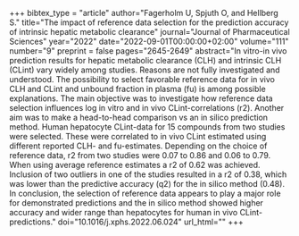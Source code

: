 +++
bibtex_type = "article"
author="Fagerholm U, Spjuth O, and Hellberg S."
title="The impact of reference data selection for the prediction accuracy of intrinsic hepatic metabolic clearance"
journal="Journal of Pharmaceutical Sciences"
year="2022"
date="2022-09-01T00:00:00+02:00"
volume="111"
number="9"
preprint = false
pages="2645-2649"
abstract="In vitro-in vivo prediction results for hepatic metabolic clearance (CLH) and intrinsic CLH (CLint) vary widely among studies. Reasons are not fully investigated and understood. The possibility to select favorable reference data for in vivo CLH and CLint and unbound fraction in plasma (fu) is among possible explanations. The main objective was to investigate how reference data selection influences log in vitro and in vivo CLint-correlations (r2). Another aim was to make a head-to-head comparison vs an in silico prediction method. Human hepatocyte CLint-data for 15 compounds from two studies were selected. These were correlated to in vivo CLint estimated using different reported CLH- and fu-estimates. Depending on the choice of reference data, r2 from two studies were 0.07 to 0.86 and 0.06 to 0.79. When using average reference estimates a r2 of 0.62 was achieved. Inclusion of two outliers in one of the studies resulted in a r2 of 0.38, which was lower than the predictive accuracy (q2) for the in silico method (0.48). In conclusion, the selection of reference data appears to play a major role for demonstrated predictions and the in silico method showed higher accuracy and wider range than hepatocytes for human in vivo CLint-predictions."
doi="10.1016/j.xphs.2022.06.024"
url_html=""
+++
